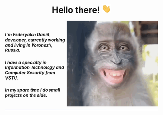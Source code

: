 <h1 align="center">Hello there! <img  width=30px src='/madia/wave.gif'></h1>

<div class='about-me'>
    <img src="/madia/laughing-monkey (1).gif?raw=true" align="right" width=300px>&nbsp;
    <h5>I`m Federyakin Daniil, developer, currently working and living in Voronezh, Russia.</h5>
    <h5>I have a specialty in Information Technology and Computer Security from VSTU.</h5>
    <h5>In my spare time I do small projects on the side.</h5>


</div>


<img src="/madia/glowing_line.gif?raw=true">